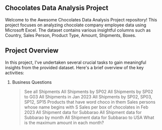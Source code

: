 Chocolates Data Analysis Project
------------------------------------------------------------------------------------------------------------------

Welcome to the Awesome Chocolates Data Analysis Project repository! This project focuses on analyzing chocolate company employee data using Microsoft Excel. The dataset contains various insightful columns such as Country, Sales Person, Product Type, Amount, Shipments, Boxes.

Project Overview
-------------------------------------------------------------------------------------------------------------------

In this project, I've undertaken several crucial tasks to gain meaningful insights from the provided dataset. Here's a brief overview of the key activities:

1. Business Questions

     > See all Shipments
     > All Shipments by SP02
     > All Shipments by SP02 to G03
     > All Shipments in Jan 2023
     > All Shipments by SP02, SP03, SP12, SP15
     > Products that have word choco in them
     > Sales persons whose name begins with S
     > Sales per box of chocolates in Feb 2023
     > All Shipment data for Subbarao
     > All Shipment data for Subbarao by month
     > All Shipment data for Subbarao to USA
     > What is the maximum amount in each month?
